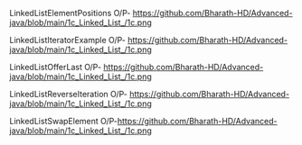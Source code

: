LinkedListElementPositions O/P- https://github.com/Bharath-HD/Advanced-java/blob/main/1c_Linked_List_/1c.png

LinkedListIteratorExample O/P- https://github.com/Bharath-HD/Advanced-java/blob/main/1c_Linked_List_/1c.png

LinkedListOfferLast O/P- https://github.com/Bharath-HD/Advanced-java/blob/main/1c_Linked_List_/1c.png

LinkedListReverseIteration O/P- https://github.com/Bharath-HD/Advanced-java/blob/main/1c_Linked_List_/1c.png

LinkedListSwapElement O/P-https://github.com/Bharath-HD/Advanced-java/blob/main/1c_Linked_List_/1c.png
